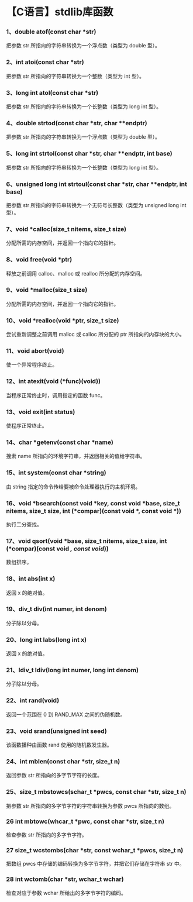 # 【C语言】stdlib库函数

### 1、double atof(const char *str)

把参数 str 所指向的字符串转换为一个浮点数（类型为 double 型）。

### 2、int atoi(const char *str)

把参数 str 所指向的字符串转换为一个整数（类型为 int 型）。

### 3、long int atol(const char *str)

把参数 str 所指向的字符串转换为一个长整数（类型为 long int 型）。

### 4、double strtod(const char *str, char **endptr)

把参数 str 所指向的字符串转换为一个浮点数（类型为 double 型）。

### 5、long int strtol(const char *str, char **endptr, int base)

把参数 str 所指向的字符串转换为一个长整数（类型为 long int 型）。

### 6、unsigned long int strtoul(const char *str, char **endptr, int base)

把参数 str 所指向的字符串转换为一个无符号长整数（类型为 unsigned long int 型）。

### 7、void *calloc(size_t nitems, size_t size)

分配所需的内存空间，并返回一个指向它的指针。

### 8、void free(void *ptr)

释放之前调用 calloc、malloc 或 realloc 所分配的内存空间。

### 9、void *malloc(size_t size)

分配所需的内存空间，并返回一个指向它的指针。

### 10、void *realloc(void *ptr, size_t size)

尝试重新调整之前调用 malloc 或 calloc 所分配的 ptr 所指向的内存块的大小。

### 11、void abort(void)

使一个异常程序终止。

### 12、int atexit(void (*func)(void))

当程序正常终止时，调用指定的函数 func。

### 13、void exit(int status)

使程序正常终止。

### 14、char *getenv(const char *name)

搜索 name 所指向的环境字符串，并返回相关的值给字符串。

### 15、int system(const char *string)

由 string 指定的命令传给要被命令处理器执行的主机环境。

### 16、void *bsearch(const void *key, const void *base, size_t nitems, size_t size, int (*compar)(const void *, const void *))

执行二分查找。

### 17、void qsort(void *base, size_t nitems, size_t size, int (*compar)(const void *, const void*))

数组排序。

### 18、int abs(int x)

返回 x 的绝对值。

### 19、div_t div(int numer, int denom)

分子除以分母。

### 20、long int labs(long int x)

返回 x 的绝对值。

### 21、ldiv_t ldiv(long int numer, long int denom)

分子除以分母。

### 22、int rand(void)

返回一个范围在 0 到 RAND_MAX 之间的伪随机数。

### 23、void srand(unsigned int seed)

该函数播种由函数 rand 使用的随机数发生器。

### 24、int mblen(const char *str, size_t n)

返回参数 str 所指向的多字节字符的长度。

### 25、size_t mbstowcs(schar_t *pwcs, const char *str, size_t n)

把参数 str 所指向的多字节字符的字符串转换为参数 pwcs 所指向的数组。

### 26	int mbtowc(whcar_t *pwc, const char *str, size_t n)

检查参数 str 所指向的多字节字符。

### 27	size_t wcstombs(char *str, const wchar_t *pwcs, size_t n)

把数组 pwcs 中存储的编码转换为多字节字符，并把它们存储在字符串 str 中。

### 28	int wctomb(char *str, wchar_t wchar)

检查对应于参数 wchar 所给出的多字节字符的编码。
